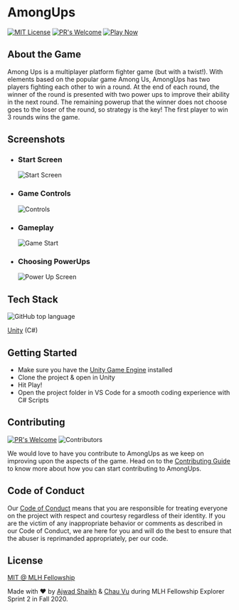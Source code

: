 # AmongUps

[![MIT License](https://img.shields.io/github/license/MLH-Fellowship/AmongUps?style=for-the-badge)](./LICENSE.md)
[![PR's Welcome](https://img.shields.io/badge/PRs-welcome-brightgreen.svg?style=for-the-badge)](https://github.com/MLH-Fellowship/AmongUps/pulls)
[![Play Now](https://img.shields.io/website?down_color=green&down_message=UNITY&label=Play%20Now&style=for-the-badge&up_color=green&up_message=UNITY&url=https%3A%2F%2Fplay.unity.com%2Fmg%2F2d%2Famongups)](https://play.unity.com/mg/2d/amongups)

## About the Game

Among Ups is a multiplayer platform fighter game (but with a twist!).
With elements based on the popular game Among Us, AmongUps has two players fighting each other to win a round. At the end of each round, the winner of the round is presented with two power ups to improve their ability in the next round. The remaining powerup that the winner does not choose goes to the loser of the round, so strategy is the key! The first player to win 3 rounds wins the game.

## Screenshots

- ### Start Screen
    ![Start Screen](./Media/StartScreen.jpg)

- ### Game Controls
    ![Controls](./Media/Controls.jpg)

- ### Gameplay
    ![Game Start](./Media/GameStart.jpg)

- ### Choosing PowerUps
    ![Power Up Screen](./Media/PowerUpScreen.jpg)

## Tech Stack 
![GitHub top language](https://img.shields.io/github/languages/top/MLH-Fellowship/AmongUps?style=for-the-badge)

[Unity](https://unity.com/) (C#)

## Getting Started

- Make sure you have the [Unity Game Engine](https://unity.com/) installed
- Clone the project & open in Unity
- Hit Play!
- Open the project folder in VS Code for a smooth coding experience with C# Scripts

## Contributing

[![PR's Welcome](https://img.shields.io/github/issues-pr-raw/MLH-Fellowship/AmongUps?style=for-the-badge)](https://github.com/MLH-Fellowship/AmongUps/pulls)
![Contributors](https://img.shields.io/github/contributors/MLH-Fellowship/AmongUps?style=for-the-badge)

We would love to have you contribute to AmongUps as we keep on improving upon the aspects of the game. Head on to the [Contributing Guide](./CONTRIBUTING.md) to know more about how you can start contributing to AmongUps.

## Code of Conduct

Our [Code of Conduct](./CODE_OF_CONDUCT.md) means that you are responsible for treating everyone on the project with respect and courtesy regardless of their identity. If you are the victim of any inappropriate behavior or comments as described in our Code of Conduct, we are here for you and will do the best to ensure that the abuser is reprimanded appropriately, per our code.

## License

[MIT @ MLH Fellowship](./LICENSE.md)

Made with :heart: by [Ajwad Shaikh](https://github.com/ajwad-shaikh) & [Chau Vu](https://github.com/cqvu) during MLH Fellowship Explorer Sprint 2 in Fall 2020.